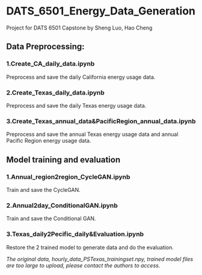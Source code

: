 # DATS_6501_Energy_Data_Generation
Project for DATS 6501 Capstone by Sheng Luo, Hao Cheng

## Data Preprocessing:
### 1.Create_CA_daily_data.ipynb
  Preprocess and save the daily California energy usage data.
  
### 2.Create_Texas_daily_data.ipynb
  Preprocess and save the daily Texas energy usage data.
  
### 3.Create_Texas_annual_data&PacificRegion_annual_data.ipynb
  Preprocess and save the annual Texas energy usage data and annual Pacific Region energy usage data.
  
 
  
## Model training and evaluation
### 1.Annual_region2region_CycleGAN.ipynb
  Train and save the CycleGAN.
### 2.Annual2day_ConditionalGAN.ipynb
  Train and save the Conditional GAN.
### 3.Texas_daily2Pecific_daily&Evaluation.ipynb
  Restore the 2 trained model to generate data and do the evaluation.
  

*The original data, hourly_data_PSTexas_trainingset.npy, trained model files are too large to upload, please contact the authors to access.* 
